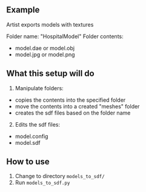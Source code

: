 ## Example

Artist exports models with textures

Folder name: "HospitalModel"
Folder contents:
- model.dae or model.obj
- model.jpg or model.png

## What this setup will do

1. Manipulate folders:
- copies the contents into the specified folder
- move the contents into a created "meshes" folder
- creates the sdf files based on the folder name

2. Edits the sdf files:
- model.config
- model.sdf

## How to use
1. Change to directory `models_to_sdf/` 
2. Run `models_to_sdf.py`